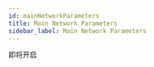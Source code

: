 ```yaml
---
id: mainNetworkParameters
title: Main Network Parameters
sidebar_label: Main Network Parameters
---
```


即将开启